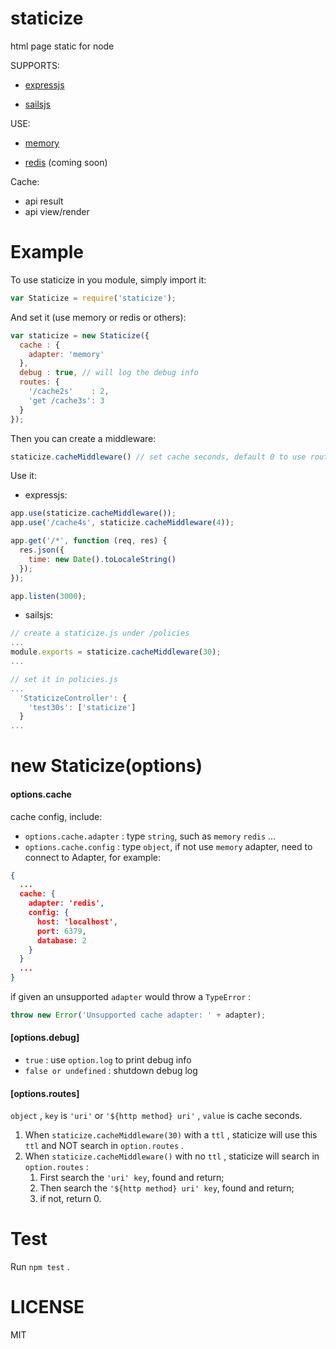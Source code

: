 # staticize

html page static for node

SUPPORTS:

- [expressjs](https://github.com/strongloop/express)


- [sailsjs](https://github.com/balderdashy/sails)

USE:

- [memory](https://github.com/ptarjan/node-cache)


- [redis](https://github.com/NodeRedis/node_redis) (coming soon)

Cache:

- api result
- api view/render

# Example

To use staticize in you module, simply import it:

``` javascript
var Staticize = require('staticize');
```

And set it (use memory or redis or others):

``` javascript
var staticize = new Staticize({
  cache : {
    adapter: 'memory'
  },
  debug : true, // will log the debug info
  routes: {
    '/cache2s'    : 2,
    'get /cache3s': 3
  }
});
```

Then you can create a middleware:

``` javascript
staticize.cacheMiddleware() // set cache seconds, default 0 to use routes config
```

Use it:

- expressjs:

``` javascript
app.use(staticize.cacheMiddleware());
app.use('/cache4s', staticize.cacheMiddleware(4));

app.get('/*', function (req, res) {
  res.json({
    time: new Date().toLocaleString()
  });
});

app.listen(3000);
```

- sailsjs:

``` javascript
// create a staticize.js under /policies
...
module.exports = staticize.cacheMiddleware(30);
...

// set it in policies.js
...
  'StaticizeController': {
    'test30s': ['staticize']
  }
...
```



# new Staticize(options)

#### options.cache

cache config, include:

- `options.cache.adapter` : type `string`, such as `memory` `redis` ...
- `options.cache.config` : type `object`, if not use `memory` adapter, need to connect to Adapter, for example: 

``` json
{
  ...
  cache: {
    adapter: 'redis',
    config: {
      host: 'localhost',
  	  port: 6379,
      database: 2
	}
  }
  ...
} 
```

if given an unsupported `adapter` would throw a `TypeError` :

``` javascript
throw new Error('Unsupported cache adapter: ' + adapter);
```



#### [options.debug]

- `true` :  use `option.log` to print debug info
- `false or undefined` : shutdown debug log



#### [options.routes]

`object` , `key` is `'uri'` or `'${http method} uri'` , `value` is cache seconds.

1. When `staticize.cacheMiddleware(30)` with a `ttl` , staticize will use this `ttl` and NOT search in `option.routes` .
2. When `staticize.cacheMiddleware()` with no `ttl` , staticize will search in `option.routes` :
   1. First search the `'uri' key`, found and return;
   2. Then search the `'${http method} uri' key`, found and return;
   3. if not, return 0.



# Test

Run `npm test` .



# LICENSE

MIT